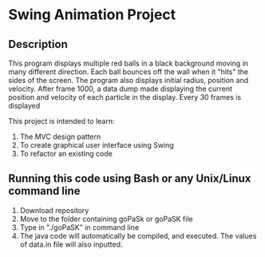 # Swing Animation Project  
## Description
This program displays multiple red balls in a black background moving in many different direction. Each ball bounces off the wall when it "hits" the sides of the screen. The program also displays initial radius, position and velocity. After frame 1000, a data dump made displaying the current position and velocity of each particle in the display. Every 30 frames is displayed

This project is intended to learn:

1. The MVC design pattern  
2. To create graphical user interface using Swing
3. To refactor an existing code

## Running this code using Bash or any Unix/Linux command line
1. Download repository
2. Move to the folder containing goPaSk or goPaSK file
3. Type in "./goPaSK" in command line
4. The java code will automatically be compiled, and executed. The values of data.in file will also inputted.